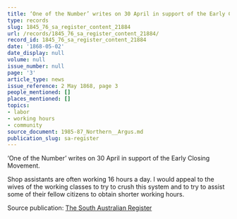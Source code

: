 ```yaml
---
title: ‘One of the Number’ writes on 30 April in support of the Early Closing Movement.
type: records
slug: 1845_76_sa_register_content_21884
url: /records/1845_76_sa_register_content_21884/
record_id: 1845_76_sa_register_content_21884
date: '1868-05-02'
date_display: null
volume: null
issue_number: null
page: '3'
article_type: news
issue_reference: 2 May 1868, page 3
people_mentioned: []
places_mentioned: []
topics:
- labor
- working hours
- community
source_document: 1985-87_Northern__Argus.md
publication_slug: sa-register
---
```


‘One of the Number’ writes on 30 April in support of the Early Closing Movement.

Shop assistants are often working 16 hours a day.  I would appeal to the wives of the working classes to try to crush this system and to try to assist some of their fellow citizens to obtain shorter working hours.

Source publication: [The South Australian Register](/publications/sa-register/)
